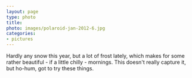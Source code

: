 ```yaml
---
layout: page
type: photo
title: 
photo: images/polaroid-jan-2012-6.jpg
categories: 
- pictures
---
```

Hardly any snow this year, but a lot of frost lately, which makes for some rather beautiful - if a little chilly - mornings. This doesn't really capture it, but ho-hum, got to try these things.
